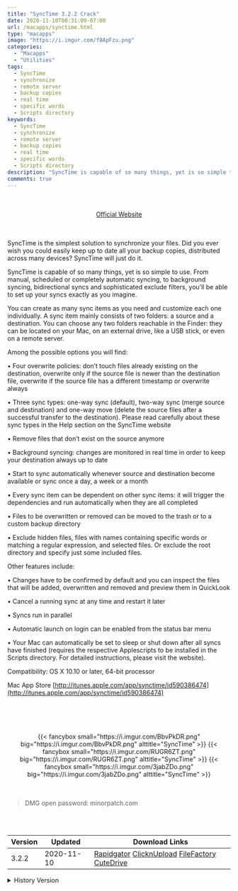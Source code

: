 ```yaml
---
title: "SyncTime 3.2.2 Crack"
date: 2020-11-10T00:31:09-07:00
url: /macapps/synctime.html
type: "macapps"
image: "https://i.imgur.com/f8ApFzu.png"
categories:
  - "Macapps"
  - "Utilities"
tags:
  - SyncTime
  - synchronize
  - remote server
  - backup copies
  - real time
  - specific words
  - Scripts directory
keywords:
  - SyncTime
  - synchronize
  - remote server
  - backup copies
  - real time
  - specific words
  - Scripts directory
description: "SyncTime is capable of so many things, yet is so simple to use. From manual, scheduled or completely automatic syncing, to background syncing"
comments: true
---
```


<br/>
<br/>
<center>
<a href="https://www.macbartender.com" target="blank"><div class="border border-blue-500 rounded-lg transition duration-500 
    ease-in-out w-48 text-lg text-blue-500 text-center px-2 hover:bg-blue-500 hover:text-white">
  Official Website 
</div></a>
</center>
<br/>
<br/>

SyncTime is the simplest solution to synchronize your files. Did you ever wish you could easily keep up to date all your backup copies, distributed across many devices? SyncTime will just do it.

SyncTime is capable of so many things, yet is so simple to use. From manual, scheduled or completely automatic syncing, to background syncing, bidirectional syncs and sophisticated exclude filters, you’ll be able to set up your syncs exactly as you imagine.

You can create as many sync items as you need and customize each one individually. A sync item mainly consists of two folders: a source and a destination. You can choose any two folders reachable in the Finder: they can be located on your Mac, on an external drive, like a USB stick, or even on a remote server.

Among the possible options you will find:

• Four overwrite policies: don’t touch files already existing on the destination, overwrite only if the source file is newer than the destination file, overwrite if the source file has a different timestamp or overwrite always

• Three sync types: one-way sync (default), two-way sync (merge source and destination) and one-way move (delete the source files after a successful transfer to the destination). Please read carefully about these sync types in the Help section on the SyncTime website

• Remove files that don’t exist on the source anymore

• Background syncing: changes are monitored in real time in order to keep your destination always up to date

• Start to sync automatically whenever source and destination become available or sync once a day, a week or a month

• Every sync item can be dependent on other sync items: it will trigger the dependencies and run automatically when they are all completed

• Files to be overwritten or removed can be moved to the trash or to a custom backup directory

• Exclude hidden files, files with names containing specific words or matching a regular expression, and selected files. Or exclude the 
root directory and specify just some included files.



Other features include:

• Changes have to be confirmed by default and you can inspect the files that will be added, overwritten and removed and preview them in QuickLook

• Cancel a running sync at any time and restart it later

• Syncs run in parallel

• Automatic launch on login can be enabled from the status bar menu

• Your Mac can automatically be set to sleep or shut down after all syncs have finished (requires the respective Applescripts to be installed in the Scripts directory. For detailed instructions, please visit the website).



Compatibility: OS X 10.10 or later, 64-bit processor

Mac App Store [http://itunes.apple.com/app/synctime/id590386474](http://itunes.apple.com/app/synctime/id590386474)

<br/>
<br/>
<script async src="https://pagead2.googlesyndication.com/pagead/js/adsbygoogle.js"></script>
<ins class="adsbygoogle"
     style="display:block; text-align:center;"
     data-ad-layout="in-article"
     data-ad-format="fluid"
     data-ad-client="ca-pub-8746275014476192"
     data-ad-slot="5144997159"></ins>
<script>
     (adsbygoogle = window.adsbygoogle || []).push({});
</script>
<br/>
<br/>


<center>
<div class="w-full grid grid-cols-3 flex gap-2">
{{< fancybox small="https://i.imgur.com/BbvPkDR.png" big="https://i.imgur.com/BbvPkDR.png" alttitle="SyncTime" >}}
{{< fancybox small="https://i.imgur.com/RUGR6ZT.png" big="https://i.imgur.com/RUGR6ZT.png" alttitle="SyncTime" >}}
{{< fancybox small="https://i.imgur.com/3jabZDo.png" big="https://i.imgur.com/3jabZDo.png" alttitle="SyncTime" >}}
</div>
</center>

<br/>
<br/>


> DMG open password: minorpatch.com

<br/>

<br/>
<div id="history_version" class="history_version">

| Version | Updated | Download Links |
| ---- | ---- | ---- |
| 3.2.2 | 2020-11-10 | [Rapidgator](https://ouo.io/RkZLgQ)   [ClicknUpload](https://ouo.io/NEjXuT)   [FileFactory](https://ouo.io/dGwfiSp)   [CuteDrive](https://ouo.io/RcxtDC) |
<details>
<summary>History Version</summary>

| Version | Updated | Download Links |
| ---- | ---- | ---- |
| 3.2.1 | 2020-10-08 | [UsersCloud](https://ouo.io/8h34J0)   [ClicknUpload](https://ouo.io/3YaUAK)   [FileFactory](https://ouo.io/CJxzL7)   [CuteDrive](https://ouo.io/fp7k71O) |
| 3.2 | 2020-09-21 | [UsersCloud](https://ouo.io/6z6PHs)   [ClicknUpload](https://ouo.io/fOoT8x)   [FileFactory](https://ouo.io/Dqzipyl)   [CuteDrive](https://ouo.io/56uvN7) |
| 3.1.1 | 2020-08-10 | [UsersCloud](https://ouo.io/59l0C)   [ClicknUpload](https://ouo.io/NALhcN)   [FileFactory](https://ouo.io/ud3P1ki)   [CuteDrive](https://ouo.io/a1z63f) |
| 3.1 | 2020-08-08 | [UsersCloud](https://ouo.io/s7eVq8)   [ClicknUpload](https://ouo.io/Ocj8TX)   [FileFactory](https://ouo.io/nQlJg3Y)   [CuteDrive](https://ouo.io/yoAJvt) |
| 3.0.3 | 2020-07-31 | [UsersCloud](https://ouo.io/iod9Zd)   [ClicknUpload](https://ouo.io/jR7GAu)   [FileFactory](https://ouo.io/ejk11P)   [CuteDrive](https://ouo.io/KFgj5R) |
</details>

</div>
